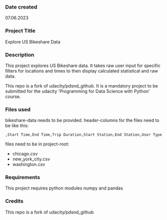 ### Date created
07.06.2023 

### Project Title
Explore US Bikeshare Data 

### Description
This project explores US Bikeshare data.
It takes raw user input for specific filters for locations and times to then display calculated statistical and raw data.

This repo is a fork of udacity/pdsnd_github. It is a mandatory project to be submitted for the udacity 'Programming for Data Science with Python' course. 

### Files used
bikeshare-data needs to be provided. 
header-columns for the files need to be like this:

    ,Start Time,End Time,Trip Duration,Start Station,End Station,User Type

files need to be in project-root: 

- chicago.csv
- new_york_city.csv
- washington.csv

### Requirements
This project requires python modules numpy and pandas

### Credits
This repo is a fork of udacity/pdsnd_github 